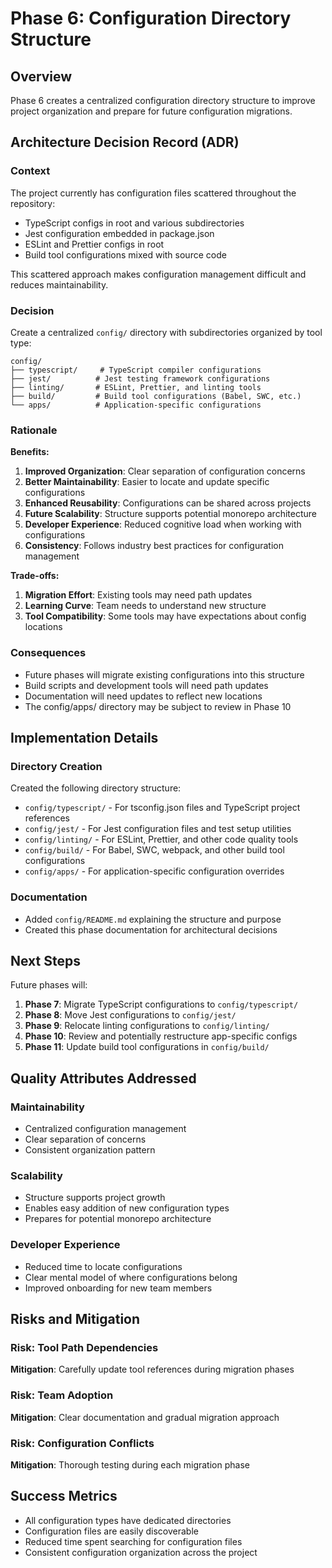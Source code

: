 # Phase 6: Configuration Directory Structure

## Overview

Phase 6 creates a centralized configuration directory structure to improve project organization and prepare for future configuration migrations.

## Architecture Decision Record (ADR)

### Context
The project currently has configuration files scattered throughout the repository:
- TypeScript configs in root and various subdirectories
- Jest configuration embedded in package.json
- ESLint and Prettier configs in root
- Build tool configurations mixed with source code

This scattered approach makes configuration management difficult and reduces maintainability.

### Decision
Create a centralized `config/` directory with subdirectories organized by tool type:

```
config/
├── typescript/     # TypeScript compiler configurations
├── jest/          # Jest testing framework configurations
├── linting/       # ESLint, Prettier, and linting tools
├── build/         # Build tool configurations (Babel, SWC, etc.)
└── apps/          # Application-specific configurations
```

### Rationale

**Benefits:**
1. **Improved Organization**: Clear separation of configuration concerns
2. **Better Maintainability**: Easier to locate and update specific configurations
3. **Enhanced Reusability**: Configurations can be shared across projects
4. **Future Scalability**: Structure supports potential monorepo architecture
5. **Developer Experience**: Reduced cognitive load when working with configurations
6. **Consistency**: Follows industry best practices for configuration management

**Trade-offs:**
1. **Migration Effort**: Existing tools may need path updates
2. **Learning Curve**: Team needs to understand new structure
3. **Tool Compatibility**: Some tools may have expectations about config locations

### Consequences
- Future phases will migrate existing configurations into this structure
- Build scripts and development tools will need path updates
- Documentation will need updates to reflect new locations
- The config/apps/ directory may be subject to review in Phase 10

## Implementation Details

### Directory Creation
Created the following directory structure:
- `config/typescript/` - For tsconfig.json files and TypeScript project references
- `config/jest/` - For Jest configuration files and test setup utilities
- `config/linting/` - For ESLint, Prettier, and other code quality tools
- `config/build/` - For Babel, SWC, webpack, and other build tool configurations
- `config/apps/` - For application-specific configuration overrides

### Documentation
- Added `config/README.md` explaining the structure and purpose
- Created this phase documentation for architectural decisions

## Next Steps

Future phases will:
1. **Phase 7**: Migrate TypeScript configurations to `config/typescript/`
2. **Phase 8**: Move Jest configurations to `config/jest/`
3. **Phase 9**: Relocate linting configurations to `config/linting/`
4. **Phase 10**: Review and potentially restructure app-specific configs
5. **Phase 11**: Update build tool configurations in `config/build/`

## Quality Attributes Addressed

### Maintainability
- Centralized configuration management
- Clear separation of concerns
- Consistent organization pattern

### Scalability
- Structure supports project growth
- Enables easy addition of new configuration types
- Prepares for potential monorepo architecture

### Developer Experience
- Reduced time to locate configurations
- Clear mental model of where configurations belong
- Improved onboarding for new team members

## Risks and Mitigation

### Risk: Tool Path Dependencies
**Mitigation**: Carefully update tool references during migration phases

### Risk: Team Adoption
**Mitigation**: Clear documentation and gradual migration approach

### Risk: Configuration Conflicts
**Mitigation**: Thorough testing during each migration phase

## Success Metrics

- All configuration types have dedicated directories
- Configuration files are easily discoverable
- Reduced time spent searching for configuration files
- Consistent configuration organization across the project